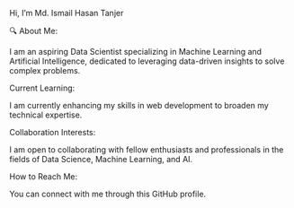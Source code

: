 Hi, I’m Md. Ismail Hasan Tanjer

🔍 About Me:

I am an aspiring Data Scientist specializing in Machine Learning and Artificial Intelligence, dedicated to leveraging data-driven insights to solve complex problems.

Current Learning:

I am currently enhancing my skills in web development to broaden my technical expertise.

Collaboration Interests:

I am open to collaborating with fellow enthusiasts and professionals in the fields of Data Science, Machine Learning, and AI.

How to Reach Me:

You can connect with me through this GitHub profile.

